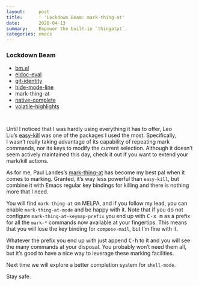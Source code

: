 ```yaml
---
layout:     post
title:      ! 'Lockdown Beam: mark-thing-at'
date:       2020-04-13
summary:    Empower the built-in `thingatpt`.
categories: emacs
---
```


<div style="padding-bottom: 15px">
  <div class="box">
    <h3>Lockdown Beam</h3>
    <ul>
      <li>
        <a href="https://www.manueluberti.eu/emacs/2020/03/19/lockdown-beam-bm/">
          bm.el
        </a>
      </li>
      <li>
        <a href="https://www.manueluberti.eu/emacs/2020/03/23/lockdown-beam-eldoc-eval/">
          eldoc-eval
        </a>
      </li>
      <li>
        <a href="https://www.manueluberti.eu/emacs/2020/03/30/lockdown-beam-git-identity/">
          git-identity
        </a>
      </li>
      <li>
        <a href="https://www.manueluberti.eu/emacs/2020/04/06/lockdown-beam-hide-mode-line/">
          hide-mode-line
        </a>
      </li>
      <li>mark-thing-at</li>
      <li>
        <a href="https://www.manueluberti.eu/emacs/2020/04/20/lockdown-beam-native-complete/">
          native-complete
        </a>
      </li>
      <li>
        <a href="https://www.manueluberti.eu/emacs/2020/04/27/lockdown-beam-volatile-highlights/">
          volatile-highlights
        </a>
      </li>
    </ul>
  </div>
</div>

Until I noticed that I was hardly using everything it has to offer, Leo
Liu’s [easy-kill](https://github.com/leoliu/easy-kill) was one of the packages I used the most. Specifically, I wasn’t
really taking advantage of its capability of repeating mark commands, nor its
keys to modify the current selection. Although it doesn’t seem actively
maintained this day, check it out if you want to extend your mark/kill actions.

As for me, Paul Landes’s [mark-thing-at](https://github.com/plandes/mark-thing-at) has become my best pal when it comes to
marking. Granted, it’s way less powerful than `easy-kill`, but combine it with
Emacs regular key bindings for killing and there is nothing more that I need.

You will find `mark-thing-at` on MELPA, and if you follow my lead, you can enable
`mark-thing-at-mode` and be happy with it. Note that if you do not configure
`mark-thing-at-keymap-prefix` you end up with <kbd>C-x m</kbd> as a prefix for all the `mark-*`
commands now available at your fingertips. This means that you will lose the key
binding for `compose-mail`, but I’m fine with it.

Whatever the prefix you end up with just append <kbd>C-h</kbd> to it and you will see the
many commands at your disposal. You probably won’t need them all, but it’s good
to have a nice way to leverage these marking facilities.

Next time we will explore a better completion system for `shell-mode`.

Stay safe.
